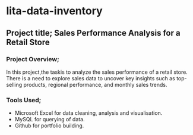 # lita-data-inventory

## Project title; Sales Performance Analysis for a Retail Store

### Project Overview;
 In this project,the taskis to analyze the sales performance of a retail store. 
 There is a need to explore sales data to uncover key insights such as top-selling products, regional 
performance, and monthly sales trends.

### Tools Used;
- Microsoft Excel for data cleaning, analysis and visualisation.
- MySQL for querying of data.
- Github for portfolio building.
